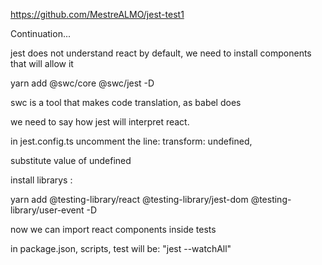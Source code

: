 https://github.com/MestreALMO/jest-test1

Continuation...

jest does not understand react by default, we need to install components that will allow it

yarn add @swc/core @swc/jest -D

swc is a tool that makes code translation, as babel does

we need to say how jest will interpret react.

in jest.config.ts uncomment the line: transform: undefined,

substitute value of undefined

install librarys :

yarn add @testing-library/react @testing-library/jest-dom @testing-library/user-event -D

now we can import react components inside tests

in package.json, scripts, test will be: "jest --watchAll"
